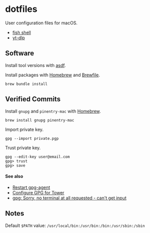 # dotfiles

User configuration files for macOS.

- [fish shell][fish]
- [yt-dlp][yt-dlp]

[fish]: https://fishshell.com
[yt-dlp]: https://github.com/yt-dlp/yt-dlp

## Software

Install tool versions with [asdf][asdf].

Install packages with [Homebrew][homebrew] and [Brewfile][brewfile].

```
brew bundle install
```

[asdf]: https://asdf-vm.com/guide/introduction.html
[homebrew]: https://brew.sh
[brewfile]: ./Brewfile

## Verified Commits

Install `gnupg` and `pinentry-mac` with [Homebrew][homebrew].

```
brew install gnupg pinentry-mac
```

Import private key.

```
gpg --import private.pgp
```

Trust private key.

```
gpg --edit-key user@email.com
gpg> trust
gpg> save
```

#### See also

- [Restart gpg-agent][restart-gpg-agent]
- [Configure GPG for Tower][tower-gpg-key]
- [gpg: Sorry, no terminal at all requested - can't get input][gpg-conf]

[restart-gpg-agent]: https://superuser.com/a/1150399
[tower-gpg-key]: https://www.git-tower.com/help/guides/integration/gpg/mac
[gpg-conf]: https://stackoverflow.com/a/51174117

## Notes

Default `$PATH` value: `/usr/local/bin:/usr/bin:/bin:/usr/sbin:/sbin`
